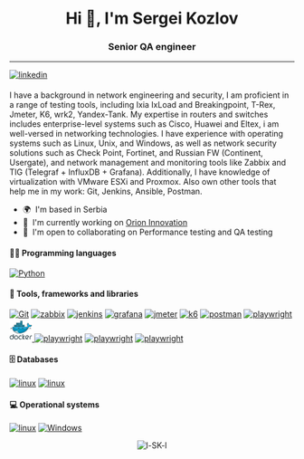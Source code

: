 <h1 align="center">Hi 👋, I'm Sergei Kozlov</h1>
<h3 align="center">Senior QA engineer</h3>

------------------
<a href="https://linkedin.com/in/sergei-kozlov-qa" target="_blank">
<img src=https://img.shields.io/badge/linkedin-%231E77B5.svg?&style=for-the-badge&logo=linkedin&logoColor=white alt=linkedin style="margin-bottom: 5px;" />
</a>

I have a background in network engineering and security, I am proficient in a range of testing tools, including Ixia IxLoad and Breakingpoint, T-Rex, Jmeter, K6, wrk2, Yandex-Tank. My expertise in routers and switches includes enterprise-level systems such as Cisco, Huawei and Eltex, i am well-versed in networking technologies. I have experience with operating systems such as Linux, Unix, and Windows, as well as network security solutions such as Check Point, Fortinet, and Russian FW (Continent, Usergate), and network management and monitoring tools like Zabbix and TIG (Telegraf + InfluxDB + Grafana). Additionally, I have knowledge of virtualization with VMware ESXi and Proxmox. Also own other tools that help me in my work: Git, Jenkins, Ansible, Postman.

* 🌍  I'm based in Serbia
* 🚀  I'm currently working on [Orion Innovation](http://https://www.orioninc.com/company/)
* 🤝  I'm open to collaborating on Performance testing and QA testing
#### 👨‍💻 Programming languages
<a href="https://www.python.org/" target="_blank" rel="noreferrer"><img src="https://raw.githubusercontent.com/danielcranney/readme-generator/main/public/icons/skills/python-colored.svg" width="36" height="36" alt="Python" /></a>

#### 🧰 Tools, frameworks and libraries

<p align="left">
<a href="https://git-scm.com/" target="_blank" rel="noreferrer"><img src="https://raw.githubusercontent.com/danielcranney/readme-generator/main/public/icons/skills/git-colored.svg" width="36" height="36" alt="Git" /></a>
<a href="https://www.zabbix.com/" target="_blank" rel="noreferrer"><img src="https://blog.insane.engineer/images/logo_zabbix.png" width="36" height="36" alt="zabbix" /></a>
<a href="https://www.jenkins.io/" target="_blank" rel="noreferrer"><img src="https://blog.insane.engineer/images/jenkins_logo.png" width="36" height="36" alt="jenkins" /></a>
<a href="https://grafana.com/" target="_blank" rel="noreferrer"><img src="https://img.icons8.com/fluency/256/grafana.png" width="36" height="36" alt="grafana" /></a>
<a href="https://jmeter.apache.org/" target="_blank" rel="noreferrer"><img src="https://jmeter.apache.org/images/jmeter_square.svg" width="36" height="36" alt="jmeter" /></a>
<a href="https://k6.io/" target="_blank" rel="noreferrer"><img src="https://upload.wikimedia.org/wikipedia/commons/thumb/e/ef/K6-logo.svg/1058px-K6-logo.svg.png" width="36" height="36" alt="k6" /></a>
<a href="https://www.postman.com/" target="_blank" rel="noreferrer"><img src="https://www.svgrepo.com/show/354202/postman-icon.svg" width="36" height="36" alt="postman" /></a>
<a href="https://playwright.dev/python/" target="_blank" rel="noreferrer"><img src="https://playwright.dev/python/img/playwright-logo.svg" width="36" height="36" alt="playwright" /></a>
<a href="https://www.docker.com/" target="_blank" rel="noreferrer"> <img src="https://raw.githubusercontent.com/devicons/devicon/master/icons/docker/docker-original-wordmark.svg" alt="docker" width="40" height="40"/>
<a href="https://code.visualstudio.com/" target="_blank" rel="noreferrer"><img src="https://img.icons8.com/?size=512&id=9OGIyU8hrxW5&format=png" width="36" height="36" alt="playwright" /></a>
<a href="https://www.atlassian.com/software/jira" target="_blank" rel="noreferrer"><img src="https://img.icons8.com/?size=512&id=oROcPah5ues6&format=png" width="36" height="36" alt="playwright" /></a>
<a href="https://azure.microsoft.com/en-us/products/devops" target="_blank" rel="noreferrer"><img src="https://img.icons8.com/?size=512&id=S4wbdK79E23a&format=png" width="36" height="36" alt="playwright" /></a>
</p>

#### 🗄️ Databases
<p>
  <a href="https://www.oracle.com/database/" target="_blank" rel="noreferrer"><img src="https://img.icons8.com/?size=512&id=39913&format=png" width="36" height="36" alt="linux" /></a>
  <a href="https://www.postgresql.org/" target="_blank" rel="noreferrer"><img src="https://img.icons8.com/?size=512&id=38561&format=png" width="36" height="36" alt="linux" /></a>
</p>

#### 💻 Operational systems
<p>
  <a href="https://www.linux.org/" target="_blank" rel="noreferrer"><img src="https://img.icons8.com/color/256/linux.png" width="36" height="36" alt="linux" /></a>
  <a href="https://www.microsoft.com/" target="_blank" rel="noreferrer"><img src="https://img.icons8.com/?size=512&id=108792&format=png" width="36" height="36" alt="Windows" /></a>
</p>

<p align="center"> <img src=https://komarev.com/ghpvc/?username=l-SK-l&color=blue alt="l-SK-l" /> </p>
